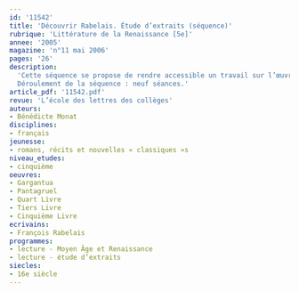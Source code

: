 ```yaml
---
id: '11542'
title: 'Découvrir Rabelais. Étude d’extraits (séquence)'
rubrique: 'Littérature de la Renaissance [5e]'
annee: '2005'
magazine: 'n°11 mai 2006'
pages: '26'
description: 
  'Cette séquence se propose de rendre accessible un travail sur l’œuvre de Rabelais en cinquième. En effet, celle-ci s’inscrit parfaitement dans le programme de cette classe : elle appartient au patrimoine français des textes du XVIe siècle, permet d’aborder le récit romanesque, fait partie des grands « textes de dérision critique » et se rattache, par son ampleur narrative, aux romans de chevalerie et aux récits de voyage.
  Déroulement de la séquence : neuf séances.'
article_pdf: '11542.pdf'
revue: 'L’école des lettres des collèges'
auteurs:
- Bénédicte Monat
disciplines:
- français
jeunesse:
- romans, récits et nouvelles « classiques »s
niveau_etudes:
- cinquième
oeuvres:
- Gargantua
- Pantagruel
- Quart Livre
- Tiers Livre
- Cinquième Livre
ecrivains:
- François Rabelais
programmes:
- lecture - Moyen Âge et Renaissance
- lecture - étude d’extraits
siecles:
- 16e siècle
---
```

